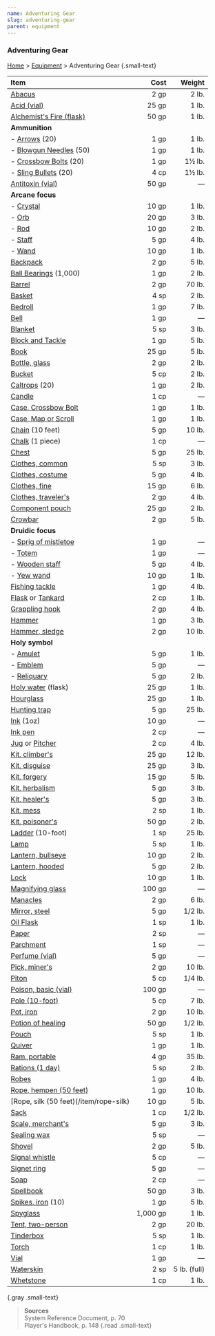 ```yaml
---
name: Adventuring Gear
slug: adventuring-gear
parent: equipment
---
```

### Adventuring Gear
[Home](dm-operations-center) > [Equipment](equipment) > Adventuring Gear {.small-text}

| Item                         |   Cost   |       Weight |
| :----------------------------------------------------- | -------: | -----------: |
| [Abacus](/item/abacus)                                 |     2 gp |        2 lb. |
| [Acid (vial)](/item/acid-vial)                         |    25 gp |        1 lb. |
| [Alchemist's Fire (flask)](/item/alchemist-s-fire)     |    50 gp |        1 lb. |
| **Ammunition**                                                                 |||
| - [Arrows](/item/arrows) (20)                          |     1 gp |        1 lb. |
| - [Blowgun Needles](/item/blowgun-needles) (50)        |     1 gp |        1 lb. |
| - [Crossbow Bolts](/item/crossbow-bolts) (20)          |     1 gp |       1½ lb. |
| - [Sling Bullets](/item/sling-bullets) (20)            |     4 cp |       1½ lb. |
| [Antitoxin (vial)](/item/antitoxin-vial)               |    50 gp |            — |
| **Arcane focus**                                                               |||
| - [Crystal](/item/crystal)                             |    10 gp |        1 lb. |
| - [Orb](/item/orb)                                     |    20 gp |        3 lb. |
| - [Rod](/item/rod)                                     |    10 gp |        2 lb. |
| - [Staff](/item/staff)                                 |     5 gp |        4 lb. |
| - [Wand](/item/wand)                                   |    10 gp |        1 lb. |
| [Backpack](/item/backpack)                             |     2 gp |        5 lb. |
| [Ball Bearings](/item/ball-bearings) (1,000)           |     1 gp |        2 lb. |
| [Barrel](/item/barrel)                                 |     2 gp |       70 lb. |
| [Basket](/item/basket)                                 |     4 sp |        2 lb. |
| [Bedroll](/item/bedroll)                               |     1 gp |        7 lb. |
| [Bell](/item/bell)                                     |     1 gp |            — |
| [Blanket](/item/blanket)                               |     5 sp |        3 lb. |
| [Block and Tackle](/item/block-and-tackle)             |     1 gp |        5 lb. |
| [Book](/item/book)                                     |    25 gp |        5 lb. |
| [Bottle, glass](/item/bottle-glass)                    |     2 gp |        2 lb. |
| [Bucket](/item/bucket)                                 |     5 cp |        2 lb. |
| [Caltrops](/item/caltrops) (20)                        |     1 gp |        2 lb. |
| [Candle](/item/candle)                                 |     1 cp |            — |
| [Case, Crossbow Bolt](/item/case-crossbow-bolt)        |     1 gp |        1 lb. |
| [Case, Map or Scroll](/item/case-map-or-scroll)        |     1 gp |        1 lb. |
| [Chain](/item/chain) (10 feet)                         |     5 gp |       10 lb. |
| [Chalk](/item/chalk) (1 piece)                         |     1 cp |            — |
| [Chest](/item/chest)                                   |     5 gp |       25 lb. |
| [Clothes, common](/item/clothes-common)                |     5 sp |        3 lb. |
| [Clothes, costume](/item/clothes-costume)              |     5 gp |        4 lb. |
| [Clothes, fine](/item/clothes-fine)                    |    15 gp |        6 lb. |
| [Clothes, traveler's](/item/clothes-traveler-s)        |     2 gp |        4 lb. |
| [Component pouch](/item/component-pouch)               |    25 gp |        2 lb. |
| [Crowbar](/item/crowbar)                               |     2 gp |        5 lb. |
| **Druidic focus**                                                              |||
| - [Sprig of mistletoe](/item/sprig-of-mistletoe)       |     1 gp |            — |
| - [Totem](/item/otem)                                  |     1 gp |            — |
| - [Wooden staff](/item/wooden-staff)                   |     5 gp |        4 lb. |
| - [Yew wand](/item/yew-wand)                           |    10 gp |        1 lb. |
| [Fishing tackle](/item/fishing-tackle)                 |     1 gp |        4 lb. |
| [Flask](/item/flask) or [Tankard](/item/tankard)       |     2 cp |        1 lb. |
| [Grappling hook](/item/grappling-hook)                 |     2 gp |        4 lb. |
| [Hammer](/item/hammer)                                 |     1 gp |        3 lb. |
| [Hammer, sledge](/item/hammer-sledge)                  |     2 gp |       10 lb. |
| **Holy symbol**                                                                |||
| - [Amulet](/item/amulet)                               |     5 gp |        1 lb. |
| - [Emblem](/item/emblem)                               |     5 gp |            — |
| - [Reliquary](/item/reliquary)                         |     5 gp |        2 lb. |
| [Holy water](/item/holy-water) (flask)                 |    25 gp |        1 lb. |
| [Hourglass](/item/hourglass)                           |    25 gp |        1 lb. |
| [Hunting trap](/item/hunting-trap)                     |     5 gp |       25 lb. |
| [Ink](/item/ink-bottle) (1oz)                          |    10 gp |            — |
| [Ink pen](/item/ink-pen)                               |     2 cp |            — |
| [Jug](/item/jug) or [Pitcher](/item/pitcher)           |     2 cp |        4 lb. |
| [Kit, climber's](/item/climber-s-kit)                  |    25 gp |       12 lb. |
| [Kit, disguise](/item/disguise-kit)                    |    25 gp |        3 lb. |
| [Kit, forgery](/item/forgery-kit)                      |    15 gp |        5 lb. |
| [Kit, herbalism](/item/herbalism-kit)                  |     5 gp |        3 lb. |
| [Kit, healer's](/item/healer-s-kit)                    |     5 gp |        3 lb. |
| [Kit, mess](/item/mess-kit)                            |     2 sp |        1 lb. |
| [Kit, poisoner's](/item/poisoner-s-kit)                |    50 gp |        2 lb. |
| [Ladder](/item/ladder) (10-foot)                       |     1 sp |       25 lb. |
| [Lamp](/item/lamp)                                     |     5 sp |        1 lb. |
| [Lantern, bullseye](/item/lantern-bullseye)            |    10 gp |        2 lb. |
| [Lantern, hooded](/item/lantern-hooded)                |     5 gp |        2 lb. |
| [Lock](/item/lock)                                     |    10 gp |        1 lb. |
| [Magnifying glass](/item/magnifying-glass)             |   100 gp |            — |
| [Manacles](/item/manacles)                             |     2 gp |        6 lb. |
| [Mirror, steel](/item/mirror-steel)                    |     5 gp |      1/2 lb. |
| [Oil Flask](/item/oil-flask)                           |     1 sp |        1 lb. |
| [Paper](/item/paper)                                   |     2 sp |            — |
| [Parchment](/item/parchment)                           |     1 sp |            — |
| [Perfume (vial)](/item/perfume-vial)                   |     5 gp |            — |
| [Pick, miner's](/item/miner-s-pick)                    |     2 gp |       10 lb. |
| [Piton](/item/piton)                                   |     5 cp |      1/4 lb. |
| [Poison, basic (vial)](/item/poison-basic-vial)        |   100 gp |            — |
| [Pole (10-foot)](/item/pole-10-foot)                   |     5 cp |        7 lb. |
| [Pot, iron](/item/pot-iron)                            |     2 gp |       10 lb. |
| [Potion of healing](/item/potion-of-healing)           |    50 gp |      1/2 lb. |
| [Pouch](/item/pouch)                                   |     5 sp |        1 lb. |
| [Quiver](/item/quiver)                                 |     1 gp |        1 lb. |
| [Ram, portable](/item/ram-portable)                    |     4 gp |       35 lb. |
| [Rations (1 day)](/item/rations)                       |     5 sp |        2 lb. |
| [Robes](/item/robes)                                   |     1 gp |        4 lb. |
| [Rope, hempen (50 feet)](/item/rope-hempen)            |     1 gp |       10 lb. |
| [Rope, silk (50 feet)(/item/rope-silk)                 |    10 gp |        5 lb. |
| [Sack](/item/sack)                                     |     1 cp |      1/2 lb. |
| [Scale, merchant's](/item/merchant-s-scale)            |     5 gp |        3 lb. |
| [Sealing wax](/item/sealing-wax)                       |     5 sp |            — |
| [Shovel](/item/shovel)                                 |     2 gp |        5 lb. |
| [Signal whistle](/item/signal-whistle)                 |     5 cp |            — |
| [Signet ring](/item/signet-ring)                       |     5 gp |            — |
| [Soap](/item/soap)                                     |     2 cp |            — |
| [Spellbook](/item/spellbook)                           |    50 gp |        3 lb. |
| [Spikes, iron](/item/spikes-iron) (10)                 |     1 gp |        5 lb. |
| [Spyglass](/item/spyglass)                             | 1,000 gp |        1 lb. |
| [Tent, two-person](/item/ten-two-person)               |     2 gp |       20 lb. |
| [Tinderbox](/item/tinderbox)                           |     5 sp |        1 lb. |
| [Torch](/item/torch)                                   |     1 cp |        1 lb. |
| [Vial](/item/vial)                                     |     1 gp |            — |
| [Waterskin](/item/waterskin)                           |     2 sp | 5 lb. (full) |
| [Whetstone](/item/whetstone)                           |     1 cp |        1 lb. |
{.gray .small-text}

> **Sources** <br/>
> System Reference Document, p. 70<br/>
> Player's Handbook, p. 148
{.read .small-text}